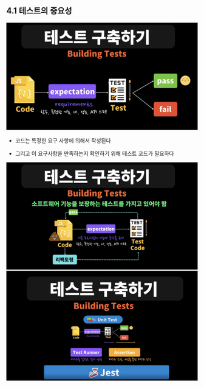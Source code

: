 ## 4.1 테스트의 중요성

<img src='./images/Ch04/01.png'>

- 코드는 특정한 요구 사항에 의해서 작성된다

- 그리고 이 요구사항을 만족하는지 확인하기 위해 테스트 코드가 필요하다

<img src='./images/ch04/02.png'>

<img src='./images/ch04/03.png'>
